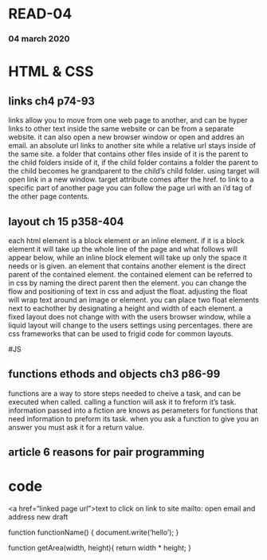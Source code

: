 # READ-04
### 04 march 2020

# HTML & CSS
## links ch4 p74-93
links allow you to move from one web page to another, and can be hyper links to other text inside the same website or can be from a separate website. it can also open a new browser window or open and addres an email. an absolute url links to another site while a relative url stays inside of the same site. a folder that contains other files inside of it is the parent to the child folders inside of it, if the child folder contains a folder the parent to the child becomes he grandparent to the child’s child folder. using target will open link in a new window. target attribute comes after the href. to link to a specific part of another page you can follow the page url with an i’d tag of the other page contents. 


## layout ch 15 p358-404
each html element is a block element or an inline element. if it is a block element it will take up the whole line of the page and what follows will appear below, while an inline block element will take up only the space it needs or is given. an element that contains another element is the direct parent of the contained element. the contained element can be referred to in css by naming the direct parent then the element. you can change the flow and positioning of text in css and adjust the float. adjusting the float will wrap text around an image or element. you can place two float elements next to eachother by designating a height and width of each element. a fixed layout does not change with with the users browser window, while a liquid layout will change to the users settings using percentages. there are css frameworks that can be used to frigid code for common layouts. 

#JS
## functions ethods and objects ch3 p86-99
functions are a way to store steps needed to cheive a task, and can be executed when called. calling a function will ask it to freform it’s task. information passed into a fiction are knows as perameters for functions that need information to preform its task. when you ask a function to give you an answer you must ask it for a return value. 

## article 6 reasons for pair programming

# code
<a href=“linked page url”>text to click on</a>
     link to site 
mailto:
     open email and address new draft

function functionName() {
    document.write(‘hello’);
}

function getArea(width, height){
   return width * height;
}

